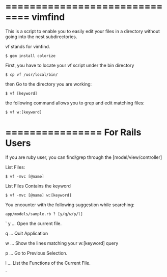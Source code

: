 ==============================
vimfind
==============================

This is a script to enable you to easily edit your files in a directory without going into the nest subdirectories.

vf stands for vimfind.

`
$ gem install colorize
`

First, you have to locate your vf script under the bin directory

`
$ cp vf /usr/local/bin/
`

then Go to the directory you are working:

`
$ vf [keyword]
`

the following command allows you to grep and edit matching files:

`
$ vf w:[keyword]
`

================
For Rails Users
================

If you are ruby user, you can find/grep through the [model/view/controller]

List Files:

`
$ vf -mvc [@name] 
`

List Files Contains the keyword

`
$ vf -mvc [@name] w:[keyword]
`

You encounter with the following suggestion while searching:

`
app/models/sample.rb ? [y/q/w/p/l]
`

`
y ... Open the current file.

q ... Quit Application

w ... Show the lines matching your w:[keyword] query

p ... Go to Previous Selection. 

l ... List the Functions of the Current File.

`
